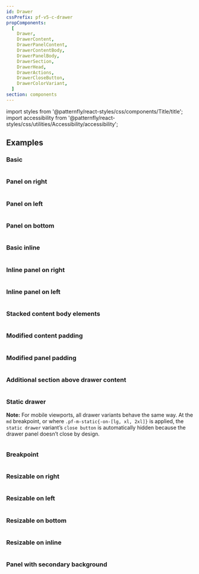 ```yaml
---
id: Drawer
cssPrefix: pf-v5-c-drawer
propComponents:
  [
    Drawer,
    DrawerContent,
    DrawerPanelContent,
    DrawerContentBody,
    DrawerPanelBody,
    DrawerSection,
    DrawerHead,
    DrawerActions,
    DrawerCloseButton,
    DrawerColorVariant,
  ]
section: components
---
```


import styles from '@patternfly/react-styles/css/components/Title/title';
import accessibility from '@patternfly/react-styles/css/utilities/Accessibility/accessibility';

## Examples

### Basic

```ts file="./DrawerBasic.tsx"
```

### Panel on right

```ts file="./DrawerPanelRight.tsx"
```

### Panel on left

```ts file="./DrawerPanelLeft.tsx"
```

### Panel on bottom

```ts file="./DrawerPanelBottom.tsx"
```

### Basic inline

```ts file="./DrawerBasicInline.tsx"
```

### Inline panel on right

```ts file="./DrawerInlinePanelRight.tsx"
```

### Inline panel on left

```ts file="./DrawerInlinePanelLeft.tsx"
```

### Stacked content body elements

```ts file="./DrawerStackedContentBodyElements.tsx"
```

### Modified content padding

```ts file="DrawerModifiedContentPadding.tsx"
```

### Modified panel padding

```ts file="DrawerModifiedPanelPadding.tsx"
```

### Additional section above drawer content

```ts file="DrawerAdditionalSectionAboveContent.tsx"
```

### Static drawer

**Note:** For mobile viewports, all drawer variants behave the same way. At the `md` breakpoint, or where `.pf-m-static{-on-[lg, xl, 2xl]}` is applied, the `static drawer` variant’s `close button` is automatically hidden because the drawer panel doesn’t close by design.

```ts file="DrawerStatic.tsx"
```

### Breakpoint

```ts file="DrawerBreakpoint.tsx"
```

### Resizable on right

```ts file="DrawerResizableOnRight.tsx"
```

### Resizable on left

```ts file="DrawerResizableOnLeft.tsx"
```

### Resizable on bottom

```ts file="DrawerResizableOnBottom.tsx"
```

### Resizable on inline

```ts file="DrawerResizableOnInline.tsx"
```

### Panel with secondary background

```ts file="DrawerSecondaryBackground.tsx"
```
